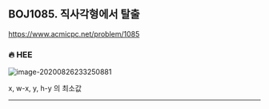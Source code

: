 ## BOJ1085. 직사각형에서 탈출

 https://www.acmicpc.net/problem/1085



### 🔥 HEE

![image-20200826233250881](C:\Users\HEEJIN\AppData\Roaming\Typora\typora-user-images\image-20200826233250881.png)

x, w-x, y, h-y 의 최소값

---


